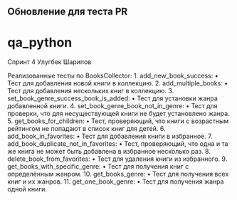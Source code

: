 ## Обновление для теста PR

# qa_python
Спринт 4
Улугбек Шарипов

Реализованные тесты по BooksCollector:
	1.	add_new_book_success:
	•	Тест для добавления новой книги в коллекцию.
	2.	add_multiple_books:
	•	Тест для добавления нескольких книг в коллекцию.
	3.	set_book_genre_success_book_is_added:
	•	Тест для установки жанра добавленной книги.
	4.	set_book_genre_book_not_in_genre:
	•	Тест для проверки, что для несуществующей книги не будет установлено жанра.
	5.	get_books_for_children:
	•	Тест, проверяющий, что книги с возрастным рейтингом не попадают в список книг для детей.
	6.	add_book_in_favorites:
	•	Тест для добавления книги в избранное.
	7.	add_book_duplicate_not_in_favorites:
	•	Тест, проверяющий, что одна и та же книга не может быть добавлена в избранное несколько раз.
	8.	delete_book_from_favorites:
	•	Тест для удаления книги из избранного.
	9.	get_books_with_specific_genre:
	•	Тест для получения книг с определённым жанром.
	10.	get_books_genre:
	•	Тест для получения всех книг и их жанров.
	11.	get_one_book_genre:
	•	Тест для получения жанра одной книги.

